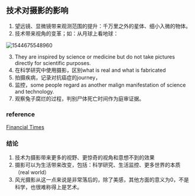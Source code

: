 ## 技术对摄影的影响
1. 望远镜、显微镜带来观测范围的提升：千万里之外的星体、细小入微的物体。
2. 技术带来视角的变革；如：从月球上看地球： 

![1544675548960](C:\Users\pengzhong\AppData\Roaming\Typora\typora-user-images\1544675548960.png)

3. They are inspired by science or medicine but do not take pictures directly for scientific purposes.
4. 在科学研究中使用摄影，区别what is real and what is fabricated
5. 拍摄疾病，记录对抗癌症的journey，
6. 监控，some people regard as another malign manifestation of science and technology.
7. 观察兔子腐烂的过程，判别尸体死亡时间作为庭审证据。



### reference

[Financial Times](https://www.ft.com/content/b6ad869e-a8ff-11e5-9700-2b669a5aeb83)

### 结论

1. 技术为摄影带来更多的视野、更惊奇的视角和意想不到的效果
2. 摄影可以为生活带来改变，包括：科学研究、生活监控、更多世界的本质（real world）
3. 风光摄影从这一点来说是非常落后的，除了美感，其他方面的意义为0，不是科学，也很难称得上是艺术。